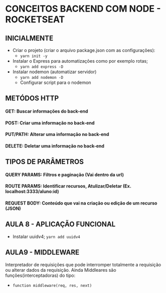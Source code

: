 # CONCEITOS BACKEND COM NODE - ROCKETSEAT

## INICIALMENTE

- Criar o projeto (criar o arquivo package.json com as configurações):
  - `yarn init -y`
- Instalar o Express para automatizações como por exemplo rotas;
  - `yarn add express -D`
- Instalar nodemon (automatizar servidor)
  - `yarn add nodemon -D`
  - Configurar script para o nodemon

## METÓDOS HTTP
#### GET: Buscar informações do back-end
#### POST: Criar uma informação no back-end
#### PUT/PATH: Alterar uma informação no back-end
#### DELETE: Deletar uma informação no back-end

## TIPOS DE PARÂMETROS
#### QUERY PARAMS: Filtros e paginação (Vai dentro da url)
#### ROUTE PARAMS: Identificar recursos, Atulizar/Deletar (Ex. localhost:3333/aluno:id)
#### REQUEST BODY: Conteúdo que vai na criação ou edição de um recurso (JSON)

## AULA 8 - APLICAÇÃO FUNCIONAL
- Instalar uuidv4;
  `yarn add uuidv4` 

## AULA9 - MIDDLEWARE
Interpretador de requisições que pode interromper totalmente a requisição ou alterar dados da requisição.
Ainda Middleares são funções(interceptadoras) do tipo:
- `function middleware(req, res, next)` 

